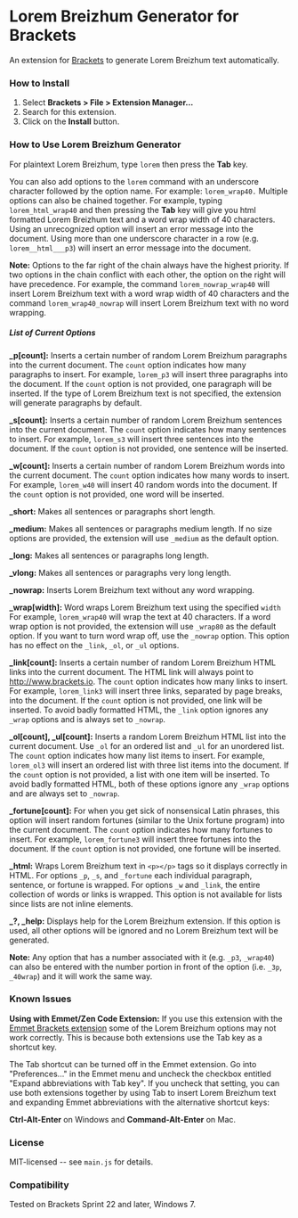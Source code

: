 # Lorem Breizhum Generator for Brackets
An extension for [Brackets](https://github.com/adobe/brackets/) to generate
Lorem Breizhum text automatically.

### How to Install
1. Select **Brackets > File > Extension Manager...**
2. Search for this extension.
3. Click on the **Install** button.

### How to Use Lorem Breizhum Generator
For plaintext Lorem Breizhum, type `lorem` then press the **Tab** key.

You can also add options to the `lorem` command with an underscore character
followed by the option name. For example: `lorem_wrap40.` Multiple options
can also be chained together. For example, typing `lorem_html_wrap40` and
then pressing the **Tab** key will give you html formatted Lorem Breizhum text
and a word wrap width of 40 characters.  Using an unrecognized option will
insert an error message into the document.  Using more than one underscore
character in a row (e.g. `lorem__html___p3`) will insert an error message
into the document.

**Note:** Options to the far right of the chain always have the highest
priority. If two options in the chain conflict with each other, the option
on the right will have precedence. For example, the command `lorem_nowrap_wrap40`
will insert Lorem Breizhum text with a word wrap width of 40 characters and the
command `lorem_wrap40_nowrap` will insert Lorem Breizhum text with no word wrapping.

##### List of Current Options
**_p[count]:** Inserts a certain number of random Lorem Breizhum paragraphs into
the current document. The `count` option indicates how many paragraphs to insert.
For example, `lorem_p3` will insert three paragraphs into the document.
If the `count` option is not provided, one paragraph will be inserted.
If the type of Lorem Breizhum text is not specified, the extension will generate
paragraphs by default.

**_s[count]:** Inserts a certain number of random Lorem Breizhum sentences into
the current document. The `count` option indicates how many sentences to insert.
For example, `lorem_s3` will insert three sentences into the document.
If the `count` option is not provided, one sentence will be inserted.

**_w[count]:** Inserts a certain number of random Lorem Breizhum words into the
current document. The `count` option indicates how many words to insert.
For example, `lorem_w40` will insert 40 random words into the document.
If the `count` option is not provided, one word will be inserted.

**_short:** Makes all sentences or paragraphs short length.

**_medium:** Makes all sentences or paragraphs medium length.
If no size options are provided, the extension will use `_medium`
as the default option.

**_long:** Makes all sentences or paragraphs long length.

**_vlong:** Makes all sentences or paragraphs very long length.

**_nowrap:** Inserts Lorem Breizhum text without any word wrapping.

**_wrap[width]:** Word wraps Lorem Breizhum text using the specified `width`
For example, `lorem_wrap40` will wrap the text at 40 characters. If a word wrap
option is not provided, the extension will use `_wrap80` as the default option.
If you want to turn word wrap off, use the `_nowrap` option.  This option has
no effect on the `_link`, `_ol`, or `_ul` options.

**_link[count]:** Inserts a certain number of random Lorem Breizhum HTML links into
the current document. The HTML link will always point to http://www.brackets.io.
The `count` option indicates how many links to insert. For example, `lorem_link3`
will insert three links, separated by page breaks, into the document. If the
`count` option is not provided, one link will be inserted. To avoid badly
formatted HTML, the `_link` option ignores any `_wrap` options and is always
set to `_nowrap`.

**_ol[count], _ul[count]:** Inserts a random Lorem Breizhum HTML list into
the current document. Use `_ol` for an ordered list and `_ul` for an unordered
list. The `count` option indicates how many list items to insert. For example,
`lorem_ol3` will insert an ordered list with three list items into the document.
If the `count` option is not provided, a list with one item will be inserted.
To avoid badly formatted HTML, both of these options ignore any `_wrap` options
and are always set to `_nowrap`.

**_fortune[count]:** For when you get sick of nonsensical Latin phrases, this
option will insert random fortunes (similar to the Unix fortune program) into
the current document.  The `count` option indicates how many fortunes to insert.
For example, `lorem_fortune3` will insert three fortunes into the document. If
the `count` option is not provided, one fortune will be inserted.

**_html:** Wraps Lorem Breizhum text in `<p></p>` tags so it displays correctly in
HTML. For options `_p`, `_s`, and `_fortune` each individual paragraph, sentence,
or fortune is wrapped. For options `_w` and `_link`, the entire collection of
words or links is wrapped. This option is not available for lists since lists
are not inline elements.

**_?, _help:** Displays help for the Lorem Breizhum extension.  If this option is used,
all other options will be ignored and no Lorem Breizhum text will be generated.

**Note:** Any option that has a number associated with it (e.g. `_p3`, `_wrap40`)
can also be entered with the number portion in front of the option
(i.e. `_3p`, `_40wrap`) and it will work the same way.

### Known Issues

**Using with Emmet/Zen Code Extension:** If you use this extension with the
[Emmet Brackets extension](https://github.com/emmetio/brackets-emmet) some of
the Lorem Breizhum options may not work correctly.  This is because both
extensions use the Tab key as a shortcut key.

The Tab shortcut can be turned off in the Emmet extension.  Go into
"Preferences..." in the Emmet menu and uncheck the checkbox entitled
"Expand abbreviations with Tab key". If you uncheck that setting, you
can use both extensions together by using Tab to insert Lorem Breizhum text
and expanding Emmet abbreviations with the alternative shortcut keys:

**Ctrl-Alt-Enter** on Windows and **Command-Alt-Enter** on Mac.

### License
MIT-licensed -- see `main.js` for details.

### Compatibility
Tested on Brackets Sprint 22 and later, Windows 7.
